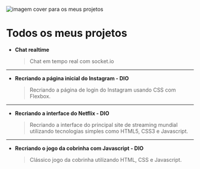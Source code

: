 ![imagem cover para os meus projetos](https://github.com/adriellison/Projetos/blob/master/cover.png)

# Todos os meus projetos

- **Chat realtime**

  > Chat em tempo real com socket.io

---

- **Recriando a página inicial do Instagram - DIO**

  > Recriando a página de login do Instagram usando CSS com Flexbox.

---

- **Recriando a interface do Netflix - DIO**

  > Recriando a interface do principal site de streaming mundial utilizando tecnologias simples como HTML5, CSS3 e Javascript.

---

- **Recriando o jogo da cobrinha com Javascript - DIO**

  > Clássico jogo da cobrinha utilizando HTML, CSS e Javascript.
